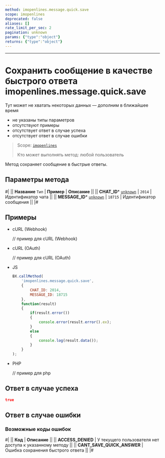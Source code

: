 ```yaml
---
method: imopenlines.message.quick.save
scope: imopenlines
deprecated: false
aliases: []
rate_limit_per_sec: 2
pagination: unknown
params: {"type":"object"}
returns: {"type":"object"}
---
```



---

# Сохранить сообщение в качестве быстрого ответа imopenlines.message.quick.save



Тут может не хватать некоторых данных — дополним в ближайшее время







- не указаны типы параметров
- отсутствуют примеры
- отсутствует ответ в случае успеха
- отсутствует ответ в случае ошибки





> Scope: [`imopenlines`](../../../scopes/permissions.md)
>
> Кто может выполнять метод: любой пользователь

Метод сохраняет сообщение в быстрые ответы.

## Параметры метода



#|
|| **Название**
`Тип` | **Пример** | **Описание** ||
|| **CHAT_ID***
[`unknown`](../../../data-types.md) | `2014` | Идентификатор чата ||
|| **MESSAGE_ID***
[`unknown`](../../../data-types.md) | `18715` | Идентификатор сообщения ||
|#

## Примеры





- cURL (Webhook)

    // пример для cURL (Webhook)

- cURL (OAuth)

    // пример для cURL (OAuth)

- JS

    ```js
    BX.callMethod(
        'imopenlines.message.quick.save',
        {
            CHAT_ID: 2014,
            MESSAGE_ID: 18715
        },
        function(result)
        {
            if(result.error())
            {
                console.error(result.error().ex);
            }
            else
            {
                console.log(result.data());
            }
        }
    );
    ```

- PHP

    // пример для php



## Ответ в случае успеха

```json
true
```

## Ответ в случае ошибки

### Возможные коды ошибок

#|
|| **Код** | **Описание** ||
|| **ACCESS_DENIED** | У текущего пользователя нет доступа к указанному методу ||
|| **CANT_SAVE_QUICK_ANSWER** | Ошибка сохранения быстрого ответа ||
|#
